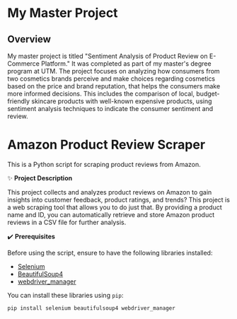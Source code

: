 # My Master Project

## Overview

My master project is titled "Sentiment Analysis of Product Review on E-Commerce Platform." It was completed as part of my master's degree program at UTM. The project focuses on analyzing how consumers from two cosmetics brands perceive and make choices regarding cosmetics based on the price and brand reputation, that helps the consumers make more informed decisions. This includes the comparison of local, budget-friendly skincare products with well-known expensive products, using sentiment analysis techniques to indicate the consumer sentiment and review.

# Amazon Product Review Scraper

This is a Python script for scraping product reviews from Amazon. 

:sparkles: **Project Description**

This project collects and analyzes product reviews on Amazon to gain insights into customer feedback, product ratings, and trends? This project is a web scraping tool that allows you to do just that. By providing a product name and ID, you can automatically retrieve and store Amazon product reviews in a CSV file for further analysis.

:heavy_check_mark: **Prerequisites**

Before using the script, ensure to have the following libraries installed:

- [Selenium](https://pypi.org/project/selenium/)
- [BeautifulSoup4](https://pypi.org/project/beautifulsoup4)
- [webdriver_manager](https://pypi.org/project/webdriver-manager)

You can install these libraries using `pip`:

```bash
pip install selenium beautifulsoup4 webdriver_manager

